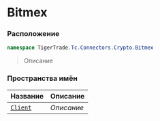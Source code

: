 
# Bitmex
### Расположение
```csharp    
namespace TigerTrade.Tc.Connectors.Crypto.Bitmex
```
> Описание


### Пространства имён
| Название | Описание |
| --- | --- |
| [`Client`](./Bitmex/Client.md) | *Описание* |
